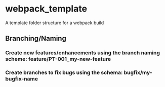 # webpack_template

A template folder structure for a webpack build

## Branching/Naming

### Create new features/enhancements using the branch naming scheme: feature/PT-001_my-new-feature

### Create branches to fix bugs using the schema: bugfix/my-bugfix-name
